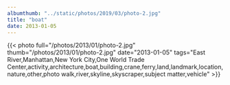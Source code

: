 ```yaml
---
albumthumb: "../static/photos/2019/03/photo-2.jpg"
title: "boat"
date: 2013-01-05
---
```

{{< photo full="/photos/2013/01/photo-2.jpg" thumb="/photos/2013/01/photo-2.jpg" date="2013-01-05" tags="East River,Manhattan,New York City,One World Trade Center,activity,architecture,boat,building,crane,ferry,land,landmark,location,nature,other,photo walk,river,skyline,skyscraper,subject matter,vehicle" >}}
